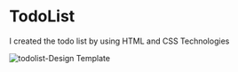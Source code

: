 # TodoList
I created the todo list by using HTML and CSS Technologies 

![todolist-Design Template](https://github.com/ra-ghava/TodoList/assets/146189602/40586d7b-3466-472c-8d3c-4f74455bed14)
